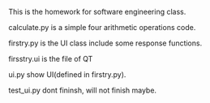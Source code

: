 This is the homework for software engineering class.

calculate.py is a simple four arithmetic operations code.

firstry.py is the UI class include some response functions.

firsstry.ui is the file of QT

ui.py show UI(defined in firstry.py).

test_ui.py dont fininsh, will not finish maybe.